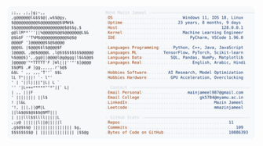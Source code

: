 <picture>
  <source srcset="https://raw.githubusercontent.com/mmazinjameel/mmazinjameel/main/dark_mode.svg?v=1752509635" media="(prefers-color-scheme: dark)">
  <img src="https://raw.githubusercontent.com/mmazinjameel/mmazinjameel/main/light_mode.svg?v=1752509635">
</picture>

